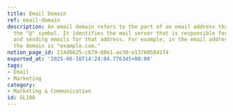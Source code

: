 ```yaml
---
title: Email Domain
ref: email-domain
description: An email domain refers to the part of an email address that comes after
  the "@" symbol. It identifies the mail server that is responsible for receiving
  and sending emails for that address. For example, in the email address "user@example.com,"
  the domain is "example.com."
notion_page_id: 214d6625-c679-80e1-ae30-e1376058d1f4
exported_at: '2025-06-16T14:24:04.776345+00:00'
tags:
- Email
- Marketing
category:
- Marketing & Communication
id: GL108
---
```


